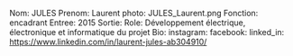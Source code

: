 Nom: JULES
Prenom: Laurent
photo: JULES_Laurent.png
Fonction: encadrant
Entree: 2015
Sortie:
Role: Développement électrique, électronique et informatique du projet
Bio: 
instagram:
facebook:
linked_in: https://www.linkedin.com/in/laurent-jules-ab304910/